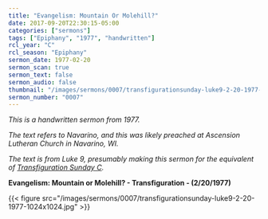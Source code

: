 ```yaml
---
title: "Evangelism: Mountain Or Molehill?"
date: 2017-09-20T22:30:15-05:00
categories: ["sermons"]
tags: ["Epiphany", "1977", "handwritten"]
rcl_year: "C"
rcl_season: "Epiphany"
sermon_date: 1977-02-20
sermon_scan: true
sermon_text: false
sermon_audio: false
thumbnail: "/images/sermons/0007/transfigurationsunday-luke9-2-20-1977-1024x1024.jpg"
sermon_number: "0007"
---
```

_This is a handwritten sermon from 1977._

_The text refers to Navarino, and this was likely preached at Ascension Lutheran Church in Navarino, WI._

<!--more-->

_The text is from Luke 9, presumably making this sermon for the equivalent of [Transfiguration Sunday C](http://lectionary.library.vanderbilt.edu/texts.php?id=116)._

**Evangelism: Mountain or Molehill? - Transfiguration - (2/20/1977)**

{{< figure src="/images/sermons/0007/transfigurationsunday-luke9-2-20-1977-1024x1024.jpg" >}}
